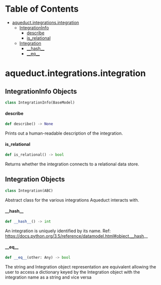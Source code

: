 # Table of Contents

* [aqueduct.integrations.integration](#aqueduct.integrations.integration)
  * [IntegrationInfo](#aqueduct.integrations.integration.IntegrationInfo)
    * [describe](#aqueduct.integrations.integration.IntegrationInfo.describe)
    * [is\_relational](#aqueduct.integrations.integration.IntegrationInfo.is_relational)
  * [Integration](#aqueduct.integrations.integration.Integration)
    * [\_\_hash\_\_](#aqueduct.integrations.integration.Integration.__hash__)
    * [\_\_eq\_\_](#aqueduct.integrations.integration.Integration.__eq__)

<a id="aqueduct.integrations.integration"></a>

# aqueduct.integrations.integration

<a id="aqueduct.integrations.integration.IntegrationInfo"></a>

## IntegrationInfo Objects

```python
class IntegrationInfo(BaseModel)
```

<a id="aqueduct.integrations.integration.IntegrationInfo.describe"></a>

#### describe

```python
def describe() -> None
```

Prints out a human-readable description of the integration.

<a id="aqueduct.integrations.integration.IntegrationInfo.is_relational"></a>

#### is\_relational

```python
def is_relational() -> bool
```

Returns whether the integration connects to a relational data store.

<a id="aqueduct.integrations.integration.Integration"></a>

## Integration Objects

```python
class Integration(ABC)
```

Abstract class for the various integrations Aqueduct interacts with.

<a id="aqueduct.integrations.integration.Integration.__hash__"></a>

#### \_\_hash\_\_

```python
def __hash__() -> int
```

An integration is uniquely identified by its name.
Ref: https://docs.python.org/3.5/reference/datamodel.html#object.__hash__

<a id="aqueduct.integrations.integration.Integration.__eq__"></a>

#### \_\_eq\_\_

```python
def __eq__(other: Any) -> bool
```

The string and Integration object representation are equivalent allowing
the user to access a dictionary keyed by the Integration object with the
integration name as a string and vice versa

